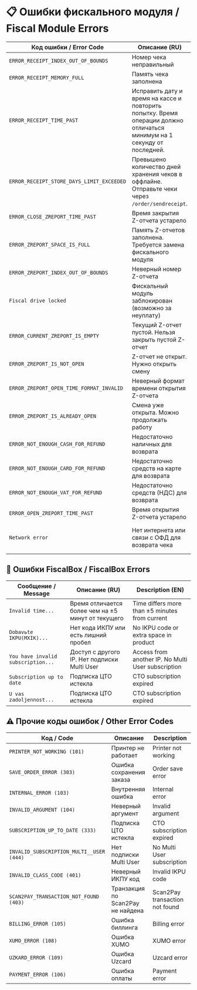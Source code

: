# 📋 Ошибки фискального модуля / Fiscal Module Errors

| Код ошибки / Error Code | Описание (RU) | Description (EN) |
|-------------------------|----------------|------------------|
| `ERROR_RECEIPT_INDEX_OUT_OF_BOUNDS` | Номер чека неправильный | Check number is incorrect |
| `ERROR_RECEIPT_MEMORY_FULL` | Память чека заполнена | The check memory is full |
| `ERROR_RECEIPT_TIME_PAST` | Исправить дату и время на кассе и повторить попытку. Время операции должно отличаться минимум на 1 секунду от последней. | Correct the date and time on the cash register. Time must differ by at least 1 second from the last transaction. |
| `ERROR_RECEIPT_STORE_DAYS_LIMIT_EXCEEDED` | Превышено количество дней хранения чеков в оффлайне. Отправьте чеки через `/order/sendreceipt`. | Number of days to store receipts offline exceeded. Send via `/order/sendreceipt`. |
| `ERROR_CLOSE_ZREPORT_TIME_PAST` | Время закрытия Z-отчета устарело | Report closing time is old |
| `ERROR_ZREPORT_SPACE_IS_FULL` | Память Z-отчетов заполнена. Требуется замена фискального модуля | Z-report memory is full. Physical replacement of the fiscal module is required |
| `ERROR_ZREPORT_INDEX_OUT_OF_BOUNDS` | Неверный номер Z-отчета | Z-report number is incorrect |
| `Fiscal drive locked` | Фискальный модуль заблокирован (возможно за неуплату) | The fiscal module is blocked (possibly due to non-payment) |
| `ERROR_CURRENT_ZREPORT_IS_EMPTY` | Текущий Z-отчет пустой. Нельзя закрыть пустой Z-отчет | Current Z-report is empty. Cannot close an empty report |
| `ERROR_ZREPORT_IS_NOT_OPEN` | Z-отчет не открыт. Нужно открыть смену | Z-report not opened. Need to open shift |
| `ERROR_ZREPORT_OPEN_TIME_FORMAT_INVALID` | Неверный формат времени открытия Z-отчета | Z-report opening time format is incorrect |
| `ERROR_ZREPORT_IS_ALREADY_OPEN` | Смена уже открыта. Можно продолжать работу | Shift is already open. You can continue punching checks |
| `ERROR_NOT_ENOUGH_CASH_FOR_REFUND` | Недостаточно наличных для возврата | Not enough cash for refund |
| `ERROR_NOT_ENOUGH_CARD_FOR_REFUND` | Недостаточно средств на карте для возврата | Not enough card funds for refund |
| `ERROR_NOT_ENOUGH_VAT_FOR_REFUND` | Недостаточно средств (НДС) для возврата | Not enough VAT funds for refund |
| `ERROR_OPEN_ZREPORT_TIME_PAST` | Время открытия Z-отчета устарело | Opening time of Z-report is old |
| `Network error` | Нет интернета или связи с ОФД для возврата чека | No internet or connection with OFD for check return |

## 🧾 Ошибки FiscalBox / FiscalBox Errors

| Сообщение / Message | Описание (RU) | Description (EN) |
|---------------------|----------------|------------------|
| `Invalid time...` | Время отличается более чем на ±5 минут от текущего | Time differs more than ±5 minutes from current |
| `Dobavьte IKPU(MXIK)...` | Нет кода ИКПУ или есть лишний пробел | No IKPU code or extra space in product |
| `You have invalid subscription...` | Доступ с другого IP. Нет подписки Multi User | Access from another IP. No Multi User subscription |
| `Subscription up to date` | Подписка ЦТО истекла | CTO subscription expired |
| `U vas zadoljennost...` | Подписка ЦТО истекла | CTO subscription expired |

## ⚠️ Прочие коды ошибок / Other Error Codes

| Код / Code | Описание | Description |
|------------|----------|-------------|
| `PRINTER_NOT_WORKING (101)` | Принтер не работает | Printer not working |
| `SAVE_ORDER_ERROR (303)` | Ошибка сохранения заказа | Order save error |
| `INTERNAL_ERROR (103)` | Внутренняя ошибка | Internal error |
| `INVALID_ARGUMENT (104)` | Неверный аргумент | Invalid argument |
| `SUBSCRIPTION_UP_TO_DATE (333)` | Подписка ЦТО истекла | CTO subscription expired |
| `INVALID_SUBSCRIPTION_MULTI__USER (444)` | Нет подписки Multi User | No Multi User subscription |
| `INVALID_CLASS_CODE (401)` | Неверный ИКПУ код | Invalid IKPU code |
| `SCAN2PAY_TRANSACTION_NOT_FOUND (403)` | Транзакция по Scan2Pay не найдена | Scan2Pay transaction not found |
| `BILLING_ERROR (105)` | Ошибка биллинга | Billing error |
| `XUMO_ERROR (108)` | Ошибка XUMO | XUMO error |
| `UZKARD_ERROR (109)` | Ошибка Uzcard | Uzcard error |
| `PAYMENT_ERROR (106)` | Ошибка оплаты | Payment error |
